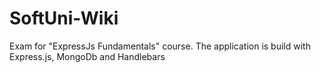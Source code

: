 # SoftUni-Wiki
Exam for "ExpressJs Fundamentals" course. The application is build with Express.js, MongoDb and Handlebars 
